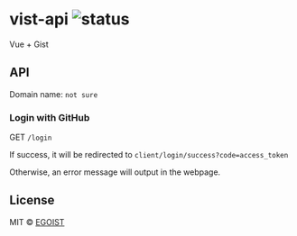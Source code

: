 # vist-api ![status](https://img.shields.io/badge/status-finished-green.svg)

Vue + Gist 

## API

Domain name: `not sure`

### Login with GitHub

GET `/login`

If success, it will be redirected to `client/login/success?code=access_token`

Otherwise, an error message will output in the webpage.

## License

MIT &copy; [EGOIST](https://github.com/egoist)
